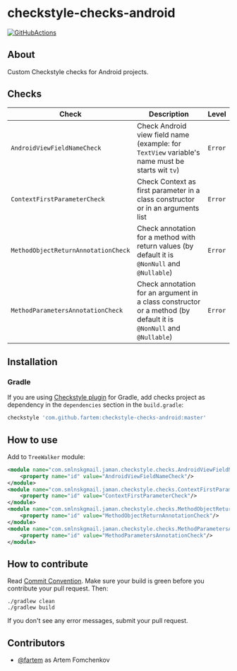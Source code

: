 # checkstyle-checks-android

[![GitHubActions](https://github.com/fartem/checkstyle-checks-android/workflows/Build/badge.svg)](https://github.com/fartem/checkstyle-checks-android/actions?query=workflow%3ABuild)

## About

Custom Checkstyle checks for Android projects.

## Checks

| Check | Description | Level |
| --- | --- | --- |
| `AndroidViewFieldNameCheck` | Check Android view field name (example: for `TextView` variable's name must be starts wit `tv`) | `Error` |
| `ContextFirstParameterCheck` | Check Context as first parameter in a class constructor or in an arguments list | `Error` |
| `MethodObjectReturnAnnotationCheck` | Check annotation for a method with return values (by default it is `@NonNull` and `@Nullable`) | `Error` |
| `MethodParametersAnnotationCheck` | Check annotation for an argument in a class constructor or a method (by default it is `@NonNull` and `@Nullable`) | `Error` |

## Installation

### Gradle

If you are using [Checkstyle plugin](https://docs.gradle.org/current/userguide/checkstyle_plugin.html) for Gradle, add
checks project as dependency in the `dependencies` section in the `build.gradle`:

```groovy
checkstyle 'com.github.fartem:checkstyle-checks-android:master'
```

## How to use

Add to `TreeWalker` module:

```xml
<module name="com.smlnskgmail.jaman.checkstyle.checks.AndroidViewFieldNameCheck">
    <property name="id" value="AndroidViewFieldNameCheck"/>
</module>
<module name="com.smlnskgmail.jaman.checkstyle.checks.ContextFirstParameterCheck">
    <property name="id" value="ContextFirstParameterCheck"/>
</module>
<module name="com.smlnskgmail.jaman.checkstyle.checks.MethodObjectReturnAnnotationCheck">
    <property name="id" value="MethodObjectReturnAnnotationCheck"/>
</module>
<module name="com.smlnskgmail.jaman.checkstyle.checks.MethodParametersAnnotationCheck">
    <property name="id" value="MethodParametersAnnotationCheck"/>
</module>
```

## How to contribute

Read [Commit Convention](https://github.com/fartem/repository-rules/blob/master/commit-convention/COMMIT_CONVENTION.md).
Make sure your build is green before you contribute your pull request. Then:

```shell
./gradlew clean
./gradlew build
```

If you don't see any error messages, submit your pull request.

## Contributors

- [@fartem](https://github.com/fartem) as Artem Fomchenkov

